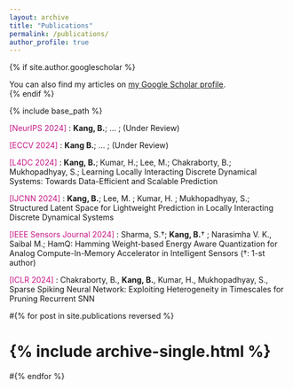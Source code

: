 ```yaml
---
layout: archive
title: "Publications"
permalink: /publications/
author_profile: true
---
```


{% if site.author.googlescholar %}
  <div class="wordwrap">You can also find my articles on <a href="https://scholar.google.com/citations?user=kbqaf1EAAAAJ&hl=en">my Google Scholar profile</a>.</div>
{% endif %}

{% include base_path %}

<span style="color:MediumVioletRed">[NeurIPS 2024] </span> : **Kang, B.**; ... ; (Under Review)

<span style="color:MediumVioletRed">[ECCV 2024] </span> : **Kang B.**; ... ; (Under Review)

<span style="color:MediumVioletRed">[L4DC 2024] </span> : **Kang, B.**; Kumar, H.; Lee, M.; Chakraborty, B.; Mukhopadhyay, S.; Learning Locally Interacting Discrete Dynamical Systems: Towards Data-Efficient and Scalable Prediction

<span style="color:MediumVioletRed">[IJCNN 2024] </span> : **Kang, B.**; Lee, M. ; Kumar, H. ; Mukhopadhyay, S.; Structured Latent Space for Lightweight Prediction in Locally Interacting Discrete Dynamical Systems

<span style="color:MediumVioletRed">[IEEE Sensors Journal 2024] </span> : Sharma, S.†; **Kang, B.**† ; Narasimha V. K., Saibal M.; HamQ: Hamming Weight-based Energy Aware Quantization for Analog Compute-In-Memory Accelerator in Intelligent Sensors (†: 1-st author)

<span style="color:MediumVioletRed">[ICLR 2024] </span> : Chakraborty, B., **Kang, B.**, Kumar, H., Mukhopadhyay, S., Sparse Spiking Neural Network: Exploiting Heterogeneity in Timescales for Pruning Recurrent SNN

#{% for post in site.publications reversed %}
#  {% include archive-single.html %}
#{% endfor %}
